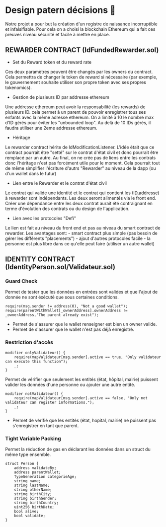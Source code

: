 # Design patern décisions :notebook:

Notre projet a pour but la création d'un registre de naissance incorruptible et infalsifiable. Pour cela on a choisi la blockchain Ethereum qui a fait ces preuves niveau sécurité et facile à mettre en place. 
## REWARDER CONTRACT (IdFundedRewarder.sol)

- Set du Reward token et du reward rate

Ces deux paramètres peuvent être changés par les owners du contract. Cela permettra de changer le token de reward si nécessaire (par exemple, le gouvernement souhaite utiliser son propre token avec ses propres tokenomics).


- Gestion de plusieurs ID par addresse ethereum

Une addresse ethereum peut avoir la responsabilité (les rewards) de plusieurs ID. cela permet à un parent de pouvoir enregistrer tous ses enfants avec la même adresse ethereum. On a limité à 10 le nombre max d'ID gérés pour éviter les "unbounded loop". Au delà de 10 IDs gérés, il faudra utiliser une 2eme addresse ethereum.


- Héritage

Le rewarder contract hérite de IdModificationListener. L'idée était que ce contract pourrait être "setté" sur le contrat d'état civil et donc pourrait être remplacé par un autre. Au final, on ne crée pas de liens entre les contrats donc l'héritage n'est pas forcément utile pour le moment. Cela pourrait tout de même simplifier l'écriture d'autrs "Rewarder" au niveau de la dapp (ou d'un wallet dans le futur)


- Lien entre le Rewarder et le contrat d'état civil

Le contrat qui valide une identité et le contrat qui contient les (ID,addresse) à rewarder sont indépendants.
Les deux seront alimentés via le front end. Créer une dépendance entre les deux contrat aurait été contraignant en terme d'évolution des contrats ou du design de l'application.


- Lien avec les protocoles "Defi"

Le lien est fait au niveau du front end et pas au niveau du smart contract de rewarder.
Les avantages sont:
    - smart contract plus simple (pas besoin de gérer les différents "placements")
    - ajout d'autres protocoles facile
    - la personne est plus libre dans ce qu'elle peut faire (utiliser un autre wallet)

## IDENTITY CONTRACT (IdentityPerson.sol/Validateur.sol)

### Guard Check

Permet de tester que les données en entrées sont valides et que l'ajout de donnée ne sont éxécuté que sous certaines conditions.
        
    require(msg.sender != address(0), "Not a good wallet");
    require(parentWithWallet[_ownerAddress].ownerAddress != _ownerAddress,"The parent already exist");

* Permet de s'assurer que le wallet renseigner est bien un owner valide.
* Permet de s'assurer que le wallet n'est pas déjà enregistré. 

### Restriction d'accès 

    modifier onlyValidateur() {
        require(mapValidateur[msg.sender].active == true, "Only validateur can execute this function");
        _;
    }

Permet de vérifier que seulement les entités (état, hôpital, mairie) puissent valider les données d'une personne ou ajouter une autre entité. 

    modifier notValidateur() {
        require(mapValidateur[msg.sender].active == false, "Only not validateur can register informations.");
        _;
    }

* Permet de vérifié que les entités (état, hopital, mairie) ne puissent pas s'enregistrer en tant que parent.

### Tight Variable Packing

Permet la réduction de gas en déclarant les données dans un struct du même type ensemble.

    struct Person {
        address validateBy;
        address parentWallet;
        TypeGeneration categorieAge;
        string name;
        string lastName;
        string otherName;
        string birthCity;
        string birthGender;
        string birthCountry;
        uint256 birthDate;
        bool alive;
        bool validate;
    }